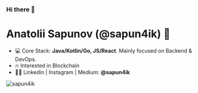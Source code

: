 ### Hi there 👋

<h1 align="left">Anatolii Sapunov (@sapun4ik) 👋</h1>

- 💻 Core Stack: **Java/Kotlin/Go, JS/React**. Mainly focused on Backend & DevOps.
- 🔥 Interested in Blockchain
- 👨‍💻 Linkedin | Instagram | Medium: **@sapun4ik**

<p>&nbsp;<img align="left" src="https://github-readme-stats.vercel.app/api?username=sapun4ik&show_icons=true&hide_title=true" alt="sapun4ik" /></p>

<!--
**sapun4ik/sapun4ik** is a ✨ _special_ ✨ repository because its `README.md` (this file) appears on your GitHub profile.

Here are some ideas to get you started:

- 🔭 I’m currently working on ...
- 🌱 I’m currently learning ...
- 👯 I’m looking to collaborate on ...
- 🤔 I’m looking for help with ...
- 💬 Ask me about ...
- 📫 How to reach me: ...
- 😄 Pronouns: ...
- ⚡ Fun fact: ...
-->
